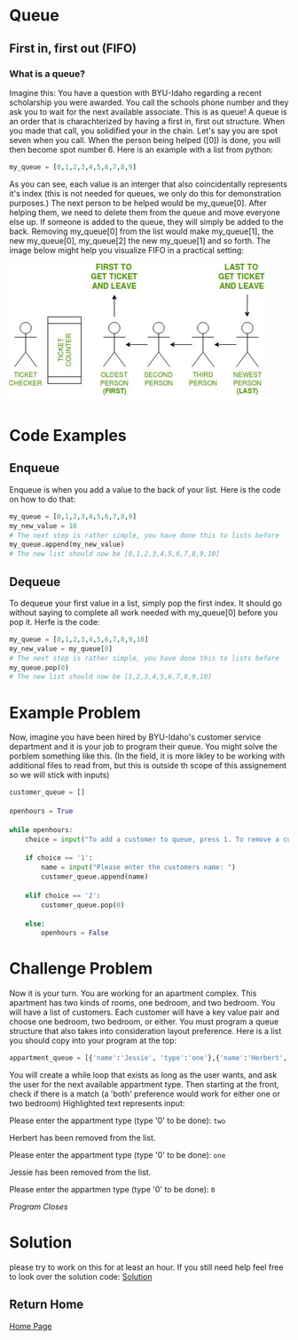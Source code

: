 # Queue
## First in, first out (FIFO)

### What is a queue?
Imagine this: You have a question with BYU-Idaho regarding a recent scholarship you were awarded. You call the schools phone number and they ask you to wait for the next available associate. This is as queue! A queue is an order that is charachterized by having a first in, first out structure. When you made that call, you solidified your in the chain. Let's say you are spot seven when you call. When the person being helped ([0]) is done, you will then become spot number 6. Here is an example with a list from python:

```python
my_queue = [0,1,2,3,4,5,6,7,8,9]
```

As you can see, each value is an interger that also coincidentally represents it's index (this is not needed for queues, we only do this for demonstration purposes.) The next person to be helped would be my_queue[0]. After helping them, we need to delete them from the queue and move everyone else up. If someone is added to the queue, they will simply be added to the back. Removing my_queue[0] from the list would make my_queue[1], the new my_queue[0], my_queue[2] the new my_queue[1] and so forth. The image below might help you visualize FIFO in a practical setting:

![FIFO in real life](images/ticket.JPG)



# Code Examples
## Enqueue
Enqueue is when you add a value to the back of your list. Here is the code on how to do that:

```python
my_queue = [0,1,2,3,4,5,6,7,8,9]
my_new_value = 10
# The next step is rather simple, you have done this to lists before
my_queue.append(my_new_value)
# The new list should now be [0,1,2,3,4,5,6,7,8,9,10]
```

## Dequeue

To dequeue your first value in a list, simply pop the first index. It should go without saying to complete all work needed with my_queue[0] before you pop it. Herfe is the code:

```python
my_queue = [0,1,2,3,4,5,6,7,8,9,10]
my_new_value = my_queue[0]
# The next step is rather simple, you have done this to lists before
my_queue.pop(0)
# The new list should now be [1,2,3,4,5,6,7,8,9,10]
```

# Example Problem

Now, imagine you have been hired by BYU-Idaho's customer service department and it is your job to program their queue. You might solve the porblem something like this. (In the field, it is more likley to be working with additional files to read from, but this is outside th scope of this assignement so we will stick with inputs)

```python
customer_queue = []

openhours = True

while openhours:
    choice = input("To add a customer to queue, press 1. To remove a customer, press 2. To close for the day, press 3.")

    if choice == '1':
        name = input("Please enter the customers name: ")
        customer_queue.append(name)

    elif choice == '2':
        customer_queue.pop(0)

    else:
        openhours = False

```

# Challenge Problem

Now it is your turn. You are working for an apartment complex. This apartment has two kinds of rooms, one bedroom, and two bedroom. You will have a list of customers. Each customer will have a key value pair and choose one bedroom, two bedroom, or either. You must program a queue structure that also takes into consideration layout preference. Here is a list you should copy into your program at the top:

```python
appartment_queue = [{'name':'Jessie', 'type':'one'},{'name':'Herbert', 'type':'both'},{'name':'Sam', 'type':'one'},{'name':'John', 'type':'two'},{'name':'Peter', 'type':'two'},{'name':'Michael', 'type':'both'},{'name':'Noah', 'type':'both'},{'name':'Ron', 'type':'one'},]
```

You will create a while loop that exists as long as the user wants, and ask the user for the next available appartment type. Then starting at the front, check if there is a match (a 'both' preference would work for either one or two bedroom) Highlighted text represents input:

Please enter the appartment type (type '0' to be done): `two`

Herbert has been removed from the list.

Please enter the appartment type (type '0' to be done): `one`

Jessie has been removed from the list.

Please enter the appartmen type (type '0' to be done): `0`

*Program Closes*

# Solution

please try to work on this for at least an hour. If you still need help feel free to look over the solution code:
[Solution](queuesolution.py)

## Return Home
[Home Page](home.md)

